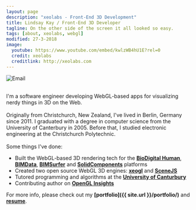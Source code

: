 ```yaml
---
layout: page
description: "xeolabs - Front-End 3D Development"
title: Lindsay Kay / Front-End 3D Developer
tagline: On the other side of the screen it all looked so easy.
tags: [about, xeolabs, webgl]
modified: 27-3-2018
image:
  youtube: https://www.youtube.com/embed/kwlzWB4hU1E?rel=0
  credit: xeolabs
  creditlink: http://xeolabs.com
---
```


![Email](../images/email2.png)
 
<br>I'm a software engineer developing WebGL-based apps for visualizing nerdy things in 3D on the Web.<br><br>
Originally from Christchurch, New Zealand, I've lived in Berlin, Germany since 2011. I graduated with a degree in computer science from the University of Canterbury in 2005. Before that, I studied electronic engineering at the Christchurch Polytechnic.<br><br>
Some things I've done:

* Built the WebGL-based 3D rendering tech for the **[BioDigital Human](./portfolio/biodigital-human)**, **[BIMData](./portfolio/bimdata)**, **[BIMSurfer](http://bimsurfer.org/)** and **[SolidComponents](./portfolio/solidcomponents-viewer)** platforms 
* Created two open source WebGL 3D engines: **[xeogl](http://xeogl.org)** and **[SceneJS](http://scenejs.org)**
* Tutored programming and algorithms at the **[University of Canturbury](https://www.canterbury.ac.nz/engineering/schools/csse/)**
* Contributing author on **[OpenGL Insights](http://openglinsights.com/)**

For more info, please check out my **[portfolio]({{ site.url }}/portfolio/)** and **[resume](http://linkedin.com/in/lindsaystanleykay)**.<br><br>

<br>




